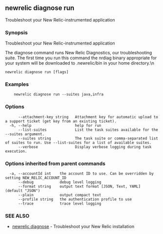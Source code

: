 ## newrelic diagnose run

Troubleshoot your New Relic-instrumented application

### Synopsis

Troubleshoot your New Relic-instrumented application

The diagnose command runs New Relic Diagnostics, our troubleshooting suite. The first time you run this command the nrdiag binary appropriate for your system will be downloaded to .newrelic/bin in your home directory.\n


```
newrelic diagnose run [flags]
```

### Examples

```
	newrelic diagnose run --suites java,infra
```

### Options

```
      --attachment-key string   Attachment key for automatic upload to a support ticket (get key from an existing ticket).
  -h, --help                    help for run
      --list-suites             List the task suites available for the --suites argument.
      --suites string           The task suite or comma-separated list of suites to run. Use --list-suites for a list of available suites.
      --verbose                 Display verbose logging during task execution.
```

### Options inherited from parent commands

```
  -a, --accountId int    the account ID to use. Can be overridden by setting NEW_RELIC_ACCOUNT_ID
      --debug            debug level logging
      --format string    output text format [JSON, Text, YAML] (default "JSON")
      --plain            output compact text
      --profile string   the authentication profile to use
      --trace            trace level logging
```

### SEE ALSO

* [newrelic diagnose](newrelic_diagnose.md)	 - Troubleshoot your New Relic installation

